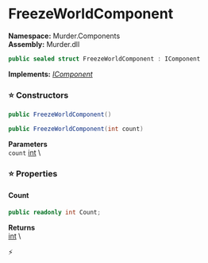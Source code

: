 # FreezeWorldComponent

**Namespace:** Murder.Components \
**Assembly:** Murder.dll

```csharp
public sealed struct FreezeWorldComponent : IComponent
```

**Implements:** _[IComponent](../../Bang/Components/IComponent.html)_

### ⭐ Constructors
```csharp
public FreezeWorldComponent()
```

```csharp
public FreezeWorldComponent(int count)
```

**Parameters** \
`count` [int](https://learn.microsoft.com/en-us/dotnet/api/System.Int32?view=net-7.0) \

### ⭐ Properties
#### Count
```csharp
public readonly int Count;
```

**Returns** \
[int](https://learn.microsoft.com/en-us/dotnet/api/System.Int32?view=net-7.0) \


⚡